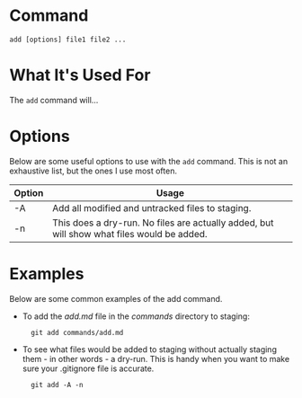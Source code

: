
# Command

    add [options] file1 file2 ...

# What It's Used For

The `add` command will...

# Options

Below are some useful options to use with the `add` command. This is not an exhaustive list, but the ones I use most often.

| Option | Usage | 
| ---- | -----|
| -A | Add all modified and untracked files to staging. |
| -n | This does a dry-run. No files are actually added, but will show what files would be added.

# Examples

Below are some common examples of the add command.

- To add the *add.md* file in the *commands* directory to staging:

        git add commands/add.md

- To see what files would be added to staging without actually staging them - in other words - a dry-run. This is handy when you want to make sure your .gitignore file is accurate.

        git add -A -n
    

